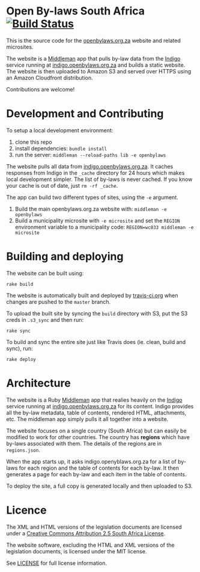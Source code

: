 # Open By-laws South Africa [![Build Status](https://travis-ci.org/longhotsummer/openbylaws.org.za.svg)](http://travis-ci.org/longhotsummer/openbylaws.org.za)

This is the source code for the [openbylaws.org.za](http://openbylaws.org.za) website and related microsites.

The website is a [Middleman](http://middlemanapp.com) app that pulls by-law data from the [Indigo](https://github.com/OpenUpSA/indigo) service running at [indigo.openbylaws.org.za](http://indigo.openbylaws.org.za) and builds a static website. The website is then uploaded to Amazon S3 and served over HTTPS using an Amazon Cloudfront distribution.

Contributions are welcome!

# Development and Contributing

To setup a local development environment:

1. clone this repo
2. install dependencies: `bundle install`
3. run the server: `middleman --reload-paths lib -e openbylaws`

The website pulls all data from [indigo.openbylaws.org.za](http://indigo.openbylaws.org.za).
It caches responses from Indigo in the `_cache` directory for 24 hours which makes local development
simpler. The list of by-laws is never cached. If you know your cache is out of date, just `rm -rf _cache`.

The app can build two different types of sites, using the `-e` argument.

1. Build the main openbylaws.org.za website with: `middleman -e openbylaws`
2. Build a municipality microsite with `-e microsite` and set the `REGION` environment variable to a municipality code: `REGION=wc033 middleman -e microsite`

# Building and deploying

The website can be built using:

    rake build

The website is automatically built and deployed by [travis-ci.org](https://travis-ci.org/longhotsummer/openbylaws.org.za) when changes are pushed to the `master` branch.

To upload the built site by syncing the `build` directory with S3,
put the S3 creds in `.s3_sync` and then run:

    rake sync

To build and sync the entire site just like Travis does (ie. clean, build and sync), run:

    rake deploy

# Architecture

The website is a Ruby [Middleman](http://middlemanapp.com) app that realies
heavily on the [Indigo](https://github.com/OpenUpSA/indigo) service running at
[indigo.openbylaws.org.za](http://indigo.openbylaws.org.za) for its content. Indigo
provides all the by-law metadata, table of contents, rendered HTML, attachments, etc.
The middleman app simply pulls it all together into a website.

The website focuses on a single country (South Africa) but can easily be modified
to work for other countries. The country has **regions** which have by-laws associated
with them. The details of the regions are in `regions.json`.

When the app starts up, it asks indigo.openyblaws.org.za for a list of by-laws
for each region and the table of contents for each by-law. It then generates a page
for each by-law and each item in the table of contents.

To deploy the site, a full copy is generated locally and then uploaded to S3.

# Licence

The XML and HTML versions of the legislation documents are licensed under a
[Creative Commons Attribution 2.5 South Africa License](http://creativecommons.org/licenses/by/2.5/za/deed.en_US). 

The website software, excluding the HTML and XML versions of the legislation documents,
is licensed under the MIT license.

See [LICENSE](LICENSE) for full license information.
